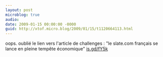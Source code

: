 ```yaml
---
layout: post
microblog: true
audio: 
date: 2009-01-15 00:00:00 -0000
guid: http://xtof.micro.blog/2009/01/15/t1120664113.html
---
```

oops. oublié le lien vers l'article de challenges : "le slate.com français se lance en pleine tempête économique" [is.gd/fY5k](http://is.gd/fY5k)
